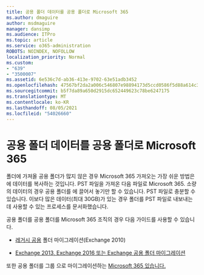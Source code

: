 ```yaml
---
title: 공용 폴더 데이터를 공용 폴더로 Microsoft 365
ms.author: dmaguire
author: msdmaguire
manager: dansimp
ms.audience: ITPro
ms.topic: article
ms.service: o365-administration
ROBOTS: NOINDEX, NOFOLLOW
localization_priority: Normal
ms.custom:
- "639"
- "3500007"
ms.assetid: 6e536c7d-ab36-413e-9702-63e51adb3452
ms.openlocfilehash: 47567bf2da2a006c546807e98894173d5ccd0586f5d88a614c31569cb3f462f9
ms.sourcegitcommit: b5f7da89a650d2915dc652449623c78be6247175
ms.translationtype: MT
ms.contentlocale: ko-KR
ms.lasthandoff: 08/05/2021
ms.locfileid: "54026660"
---
```

# <a name="migrate-public-folder-data-to-microsoft-365"></a>공용 폴더 데이터를 공용 폴더로 Microsoft 365

폴더에 가져올 공용 폴더가 많지 않은 경우 Microsoft 365 가져오는 가장 쉬운 방법은 에 데이터를 복사하는 것입니다. PST 파일을 가져온 다음 파일로 Microsoft 365. 소량의 데이터의 경우 공용 폴더를 에 끌어서 놓기만 할 수 있습니다. PST 파일로 충분할 수 있습니다. 이보다 많은 데이터(최대 30GB)가 있는 [](https://technet.microsoft.com/library/dn874017%28v=exchg.150%29.aspx) 경우 폴더를 PST 파일로 내보내는 데 사용할 수 있는 프로세스를 문서화했습니다.
  
공용 폴더를 공용 폴더를 Microsoft 365 조직의 경우 다음 가이드를 사용할 수 있습니다.
  
- [레거시 공용](https://docs.microsoft.com/exchange/collaboration-exo/public-folders/batch-migration-of-legacy-public-folders) 폴더 마이그레이션(Exchange 2010)

- [Exchange 2013, Exchange 2016 또는 Exchange 공용 폴더 마이그레이션](https://docs.microsoft.com/Exchange/collaboration/public-folders/migrate-to-exchange-online)

또한 공용 폴더를 그룹 으로 마이그레이션하는 [Microsoft 365 있습니다.](https://docs.microsoft.com/exchange/collaboration-exo/public-folders/migrate-your-public-folders-to-microsoft-365-groups)
  
